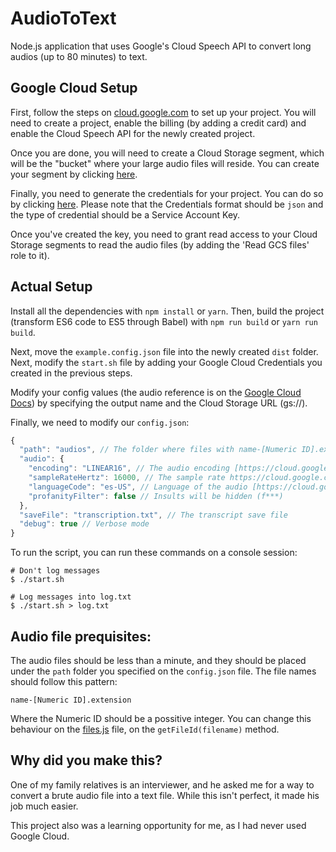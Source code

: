 # AudioToText
Node.js application that uses Google's Cloud Speech API to convert long audios (up to 80 minutes) to text.

## Google Cloud Setup

First, follow the steps on [cloud.google.com](https://cloud.google.com/speech/docs/getting-started) to set up your project. You will need to create a project, enable the billing (by adding a credit card) and enable the Cloud Speech API for the newly created project.

Once you are done, you will need to create a Cloud Storage segment, which will be the "bucket" where your large audio files will reside. You can create your segment by clicking [here](https://console.cloud.google.com/storage?_ga=1.35831520.1931673077.1494011931).

Finally, you need to generate the credentials for your project. You can do so by clicking [here](https://console.cloud.google.com/apis/credentials). Please note that the Credentials format should be `json` and the type of credential should be a Service Account Key.

Once you've created the key, you need to grant read access to your Cloud Storage segments to read the audio files (by adding the 'Read GCS files' role to it).

## Actual Setup
Install all the dependencies with `npm install` or `yarn`. Then, build the project (transform ES6 code to ES5 through Babel) with `npm run build` or `yarn run build`.

Next, move the `example.config.json` file into the newly created `dist` folder. Next, modify the `start.sh` file by adding your Google Cloud Credentials you created in the previous steps.

Modify your config values (the audio reference is on the [Google Cloud Docs](https://cloud.google.com/speech/reference/rest/v1/RecognitionConfig)) by specifying the output name and the Cloud Storage URL (gs://).

Finally, we need to modify our `config.json`:

```javascript
{
  "path": "audios", // The folder where files with name-[Numeric ID].ext are stored, relative to dist folder
  "audio": {
    "encoding": "LINEAR16", // The audio encoding [https://cloud.google.com/speech/reference/rpc/google.cloud.speech.v1beta1#google.cloud.speech.v1beta1.RecognitionConfig.AudioEncoding]
    "sampleRateHertz": 16000, // The sample rate https://cloud.google.com/speech/reference/rpc/google.cloud.speech.v1beta1#google.cloud.speech.v1beta1.RecognitionConfig
    "languageCode": "es-US", // Language of the audio [https://cloud.google.com/speech/docs/languages]
    "profanityFilter": false // Insults will be hidden (f***)
  },
  "saveFile": "transcription.txt", // The transcript save file
  "debug": true // Verbose mode
}
```

To run the script, you can run these commands on a console session:

```shell
# Don't log messages
$ ./start.sh

# Log messages into log.txt
$ ./start.sh > log.txt
```

## Audio file prequisites:
The audio files should be less than a minute, and they should be placed under the `path` folder you specified on the `config.json` file. The file names should follow this pattern:

```
name-[Numeric ID].extension
```

Where the Numeric ID should be a possitive integer. You can change this behaviour on the [files.js](lib/files.js) file, on the `getFileId(filename)` method.

## Why did you make this?
One of my family relatives is an interviewer, and he asked me for a way to convert a brute audio file into a text file. While this isn't perfect, it made his job much easier.

This project also was a learning opportunity for me, as I had never used Google Cloud.
